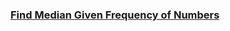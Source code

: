 ### [Find Median Given Frequency of Numbers](https://leetcode.com/problems/find-median-given-frequency-of-numbers)


